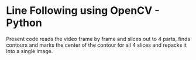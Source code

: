 # Line Following using OpenCV - Python

Present code reads the video frame by frame and slices out to 4 parts, finds contours and marks the center of the contour for all 4 slices and repacks it into a single image. 
